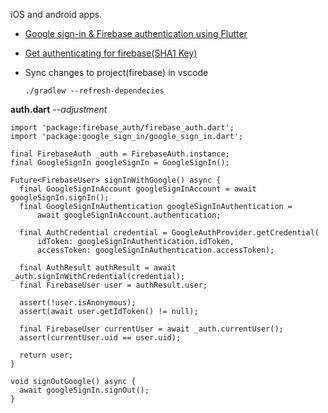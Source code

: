 
iOS and android apps.

* [Google sign-in & Firebase authentication using Flutter](https://blog.codemagic.io/firebase-authentication-google-sign-in-using-flutter/)
* [Get authenticating for firebase(SHA1 Key)](https://developers.google.com/android/guides/client-auth)

* Sync changes to project(firebase) in vscode

    ```./gradlew --refresh-dependecies```

**auth.dart** *--adjustment*
```
import 'package:firebase_auth/firebase_auth.dart';
import 'package:google_sign_in/google_sign_in.dart';

final FirebaseAuth _auth = FirebaseAuth.instance;
final GoogleSignIn googleSignIn = GoogleSignIn();

Future<FirebaseUser> signInWithGoogle() async {
  final GoogleSignInAccount googleSignInAccount = await googleSignIn.signIn();
  final GoogleSignInAuthentication googleSignInAuthentication =
      await googleSignInAccount.authentication;

  final AuthCredential credential = GoogleAuthProvider.getCredential(
      idToken: googleSignInAuthentication.idToken,
      accessToken: googleSignInAuthentication.accessToken);

  final AuthResult authResult = await _auth.signInWithCredential(credential);
  final FirebaseUser user = authResult.user;

  assert(!user.isAnonymous);
  assert(await user.getIdToken() != null);

  final FirebaseUser currentUser = await _auth.currentUser();
  assert(currentUser.uid == user.uid);

  return user;
}

void signOutGoogle() async {
  await googleSignIn.signOut();
}
```
